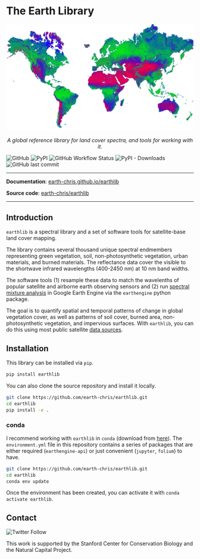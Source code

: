 # The Earth Library

<img src="docs/img/earth-unmixed.png">

<p align="center">
  <em>A global reference library for land cover spectra, and tools for working with it.</em>
</p>

![GitHub](https://img.shields.io/github/license/earth-chris/earthlib)
![PyPI](https://img.shields.io/pypi/v/earthlib)
![GitHub Workflow Status](https://img.shields.io/github/workflow/status/earth-chris/earthlib/run-pytest)
![PyPI - Downloads](https://img.shields.io/pypi/dm/earthlib)
![GitHub last commit](https://img.shields.io/github/last-commit/earth-chris/earthlib)


---

**Documentation**: [earth-chris.github.io/earthlib](https://earth-chris.github.io/earthlib)

**Source code**: [earth-chris/earthlib](https://github.com/earth-chris/earthlib)

---

## Introduction

`earthlib` is a spectral library and a set of software tools for satellite-base land cover mapping.

The library contains several thousand unique spectral endmembers representing green vegetation, soil, non-photosynthetic vegetation, urban materials, and burned materials. The reflectance data cover the visible to the shortwave infrared wavelengths (400-2450 nm) at 10 nm band widths.

The software tools (1) resample these data to match the wavelenths of popular satellite and airborne earth observing sensors and (2) run [spectral mixture analysis](docs/introduction.md) in Google Earth Engine via the `earthengine` python package.

The goal is to quantify spatial and temporal patterns of change in global vegetation cover, as well as patterns of soil cover, burned area, non-photosynthetic vegetation, and impervious surfaces. With `earthlib`, you can do this using most public satellite [data sources](docs/sources.md).


## Installation

This library can be installed via `pip`.

```bash
pip install earthlib
```

You can also clone the source repository and install it locally.

```bash
git clone https://github.com/earth-chris/earthlib.git
cd earthlib
pip install -e .
```

### conda

I recommend working with `earthlib` in `conda` (download from [here](https://docs.conda.io/en/latest/miniconda.html)). The `environment.yml` file in this repository contains a series of packages that are either required (`earthengine-api`) or just convenient (`jupyter`, `folium`) to have.

```bash
git clone https://github.com/earth-chris/earthlib.git
cd earthlib
conda env update
```

Once the environment has been created, you can activate it with `conda activate earthlib`.


## Contact

![Twitter Follow](https://img.shields.io/twitter/follow/earth_chris)

This work is supported by the Stanford Center for Conservation Biology and the Natural Capital Project.
